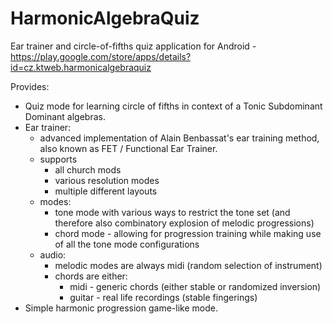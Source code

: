 # HarmonicAlgebraQuiz
Ear trainer and circle-of-fifths quiz application for Android - https://play.google.com/store/apps/details?id=cz.ktweb.harmonicalgebraquiz 

Provides:
- Quiz mode for learning circle of fifths in context of a Tonic Subdominant Dominant algebras.
- Ear trainer:
  - advanced implementation of Alain Benbassat's ear training method, also known as FET / Functional Ear Trainer.
  - supports 
    - all church mods
    - various resolution modes
    - multiple different layouts
  - modes:
    - tone mode with various ways to restrict the tone set (and therefore also combinatory explosion of melodic progressions)
    - chord mode - allowing for progression training while making use of all the tone mode configurations
  - audio:
    - melodic modes are always midi (random selection of instrument)
    - chords are either:
      - midi - generic chords (either stable or randomized inversion)
      - guitar - real life recordings (stable fingerings)
- Simple harmonic progression game-like mode. 
